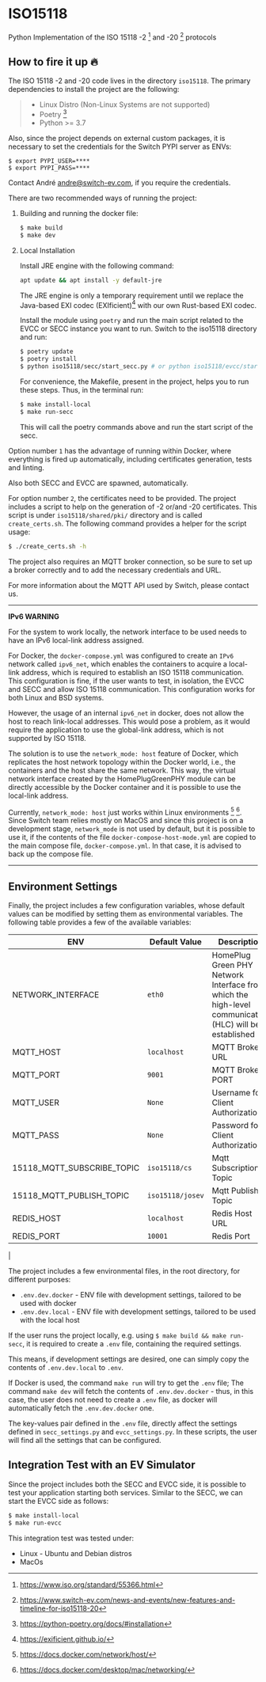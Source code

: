 # ISO15118

Python Implementation of the ISO 15118 -2 [^1] and -20 [^2] protocols

## How to fire it up :fire:

The ISO 15118 -2 and -20 code lives in the directory `iso15118`.
The primary dependencies to install the project are the following:

> - Linux Distro (Non-Linux Systems are not supported)
> - Poetry [^3]
> - Python >= 3.7

Also, since the project depends on external custom packages, it is necessary
to set the credentials for the Switch PYPI server as ENVs:

```shell
$ export PYPI_USER=****
$ export PYPI_PASS=****
```

Contact André <andre@switch-ev.com>, if you require the credentials.

There are two recommended ways of running the project:

1. Building and running the docker file:

   ```bash
   $ make build
   $ make dev
   ```

2. Local Installation

   Install JRE engine with the following command:

   ```bash
   apt update && apt install -y default-jre

   ```

   The JRE engine is only a temporary requirement until we replace the Java-based
   EXI codec (EXIficient)[^4] with our own Rust-based EXI codec.

   Install the module using `poetry` and run the main script related
   to the EVCC or SECC instance you want to run. Switch to the iso15118 directory
   and run:

   ```bash
   $ poetry update
   $ poetry install
   $ python iso15118/secc/start_secc.py # or python iso15118/evcc/start_evcc.py
   ```

   For convenience, the Makefile, present in the project, helps you to run these
   steps. Thus, in the terminal run:

   ```bash
   $ make install-local
   $ make run-secc
   ```

   This will call the poetry commands above and run the start script of the
   secc.

Option number `1` has the advantage of running within Docker, where everything
is fired up automatically, including certificates generation, tests and linting.

Also both SECC and EVCC are spawned, automatically.


For option number `2`, the certificates need to be provided. The project includes
a script to help on the generation of -2 or/and -20 certificates. This script
is under `iso15118/shared/pki/` directory and is called `create_certs.sh`.
The following command provides a helper for the script usage:

```bash
$ ./create_certs.sh -h
```

The project also requires an MQTT broker connection, so be sure to set up
a broker correctly and to add the necessary credentials and URL.

For more information about the MQTT API used by Switch, please contact us.


---
**IPv6 WARNING**

For the system to work locally, the network interface to be used needs to have
an IPv6 local-link address assigned.


For Docker, the `docker-compose.yml` was configured to create an `IPv6` network
called `ipv6_net`, which enables the containers to acquire a local-link address,
which is required to establish an ISO 15118 communication. This configuration is
fine, if the user wants to test, in isolation, the EVCC and SECC and allow ISO 15118
communication. This configuration works for both Linux and BSD systems.

However, the usage of an internal `ipv6_net` in docker, does not allow the host
to reach link-local addresses. This would pose a problem, as it would require 
the application to use the global-link address, which is not supported by ISO 15118.

The solution is to use the `network_mode: host` feature of Docker, which replicates
the host network topology within the Docker world, i.e., the containers and the 
host share the same network. This way, the virtual network interface created by 
the HomePlugGreenPHY module can be directly accessible by the Docker container and
it is possible to use the local-link address.

Currently, `network_mode: host` just works within Linux environments [^5] [^6].
Since Switch team relies mostly on MacOS and since this project is on a 
development stage, `network_mode` is not used by default, but it is possible to
use it, if the contents of the file `docker-compose-host-mode.yml` are copied
to the main compose file, `docker-compose.yml`. In that case, it is advised to
back up the compose file.


---


## Environment Settings

Finally, the project includes a few configuration variables, whose default
values can be modified by setting them as environmental variables.
The following table provides a few of the available variables:

| ENV                        | Default Value    | Description                                                                                            |
| -------------------------- | ---------------- | ------------------------------------------------------------------------------------------------------ |
| NETWORK_INTERFACE          | `eth0`           | HomePlug Green PHY Network Interface from which the high-level communication (HLC) will be established |
| MQTT_HOST                  | `localhost`      | MQTT Broker URL                                                                                        |
| MQTT_PORT                  | `9001`           | MQTT Broker PORT                                                                                       |
| MQTT_USER                  | `None`           | Username for Client Authorization                                                                      |
| MQTT_PASS                  | `None`           | Password for Client Authorization                                                                      |
| 15118_MQTT_SUBSCRIBE_TOPIC | `iso15118/cs`    | Mqtt Subscription Topic                                                                                |
| 15118_MQTT_PUBLISH_TOPIC   | `iso15118/josev` | Mqtt Publish Topic                                                                                     |
| REDIS_HOST                 | `localhost`      | Redis Host URL                                                                                         |
| REDIS_PORT                 | `10001`          | Redis Port                                                                                             |

|

The project includes a few environmental files, in the root directory, for 
different purposes:

* `.env.dev.docker` - ENV file with development settings, tailored to be used with docker
* `.env.dev.local` - ENV file with development settings, tailored to be used with 
the local host


If the user runs the project locally, e.g. using `$ make build && make run-secc`,
it is required to create a `.env` file, containing the required settings.

This means, if development settings are desired, one can simply copy the contents
of `.env.dev.local` to `.env`.

If Docker is used, the command `make run` will try to get the `.env` file;
The command `make dev` will fetch the contents of `.env.dev.docker` - thus,
in this case, the user does not need to create a `.env` file, as docker will
automatically fetch the `.env.dev.docker` one.

The key-values pair defined in the `.env` file, directly affect the settings
defined in `secc_settings.py` and `evcc_settings.py`. In these scripts, the
user will find all the settings that can be configured.

## Integration Test with an EV Simulator

Since the project includes both the SECC and EVCC side, it is possible to test
your application starting both services. Similar to the SECC, we can start the
EVCC side as follows:

```bash
$ make install-local
$ make run-evcc
```

This integration test was tested under:

- Linux - Ubuntu and Debian distros
- MacOs

[^1]: https://www.iso.org/standard/55366.html
[^2]: https://www.switch-ev.com/news-and-events/new-features-and-timeline-for-iso15118-20
[^3]: https://python-poetry.org/docs/#installation
[^4]: https://exificient.github.io/
[^5]: https://docs.docker.com/network/host/
[^6]: https://docs.docker.com/desktop/mac/networking/
